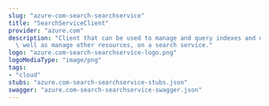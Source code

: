 ```yaml
---
slug: "azure-com-search-searchservice"
title: "SearchServiceClient"
provider: "azure.com"
description: "Client that can be used to manage and query indexes and documents, as\
  \ well as manage other resources, on a search service."
logo: "azure.com-search-searchservice-logo.png"
logoMediaType: "image/png"
tags:
- "cloud"
stubs: "azure.com-search-searchservice-stubs.json"
swagger: "azure.com-search-searchservice-swagger.json"
---
```

